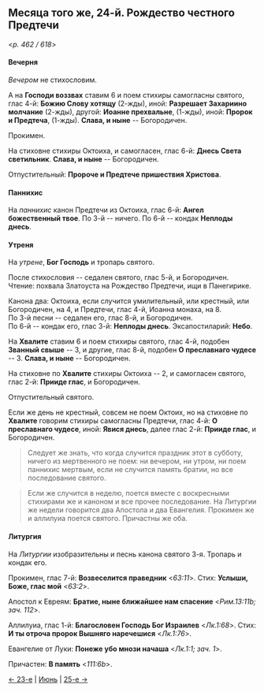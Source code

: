 
## Месяца того же, 24-й. Рождество честного Предтечи  

<*p. 462 / 618*>

#### Вечерня

*Вечером* не стихословим. 

А на **Господи воззвах** ставим 6 и поем стихиры самогласны святого, глас 4-й: 
**Божию Слову хотящу** (2-жды), 
иной: **Разрешает Захариино молчание** (2-жды), 
другой: **Иоанне прехвальне**, (1-жды), 
иной: **Пророк и Предтеча**, (1-жды). 
**Слава, и ныне** -- Богородичен.  

Прокимен. 

На стиховне стихиры Октоиха, и самогласен, глас 6-й: **Днесь Света светильник**. 
**Слава, и ныне** -- Богородичен. 

Отпустительный: **Пророче и Предтече пришествия Христова**. 

#### Паннихис

На *паннихис* канон Предтечи из Октоиха, глас 6-й: **Ангел божественный твое**. 
По 3-й -- ничего. 
По 6-й -- кондак **Неплоды днесь**.

#### Утреня

На *утрене*, **Бог Господь** и тропарь святого. 

После стихословия -- седален святого, глас 5-й, и Богородичен. 
Чтение: похвала Златоуста на Рождество Предтечи, ищи в Панегирике.   

Канона два: Октоиха, если случится умилительный, или крестный, или Богородичен, на 4, 
и Предтечи, глас 4-й, Иоанна монаха, на 8.   
По 3-й песни -- седален его, глас 8-й, и Богородичен.  
По 6-й -- кондак его, глас 3-й: **Неплоды днесь**.
Эксапостиларий: **Небо**. 

На **Хвалите** ставим 6 и поем стихиры святого, глас 4-й, подобен **Званный свыше** -- 3, 
и другие, глас 8-й, подобен **О преславнаго чудесе** -- 3. 
**Слава, и ныне** -- Богородичен. 

На стиховне по **Хвалите** стихиры Октоиха -- 2, и самогласен святого, глас 2-й: **Прииде глас**, 
и Богородичен. 

Отпустительный святого.   

Если же день не крестный, совсем не поем Октоих, но на стиховне по **Хвалите** говорим стихиры 
самогласны Предтечи, глас 4-й: **О преславнаго чудесе**, 
иной: **Явися днесь**, 
далее глас 2-й: **Прииде глас**, 
и Богородичен.

> Следует же знать, что когда случится праздник этот в субботу, ничего из мертвенного не поем: ни вечером, 
> ни утром, ни поем паннихис мертвым, если не случится память братии, но все последование святого. 

> Если же случится в неделю, поется вместе с воскресными стихирами же и каноном и все прочее последование. 
> На Литургии же недели говорится два Апостола и два Евангелия. Прокимен же и аллилуиа поется святого. 
> Причастны же оба.  

#### Литургия

На *Литургии* изобразительны и песнь канона святого 3-я. 
Тропарь и кондак его. 

Прокимен, глас 7-й: **Возвеселится праведник** <*63:11*>. 
Стих: **Услыши, Боже, глас мой** <*63:2*>.
 
Апостол к Евреям: **Братие, ныне ближайшее нам спасение** <*Рим.13:11b; зач. 112*>. 

Аллилуиа, глас 1-й: **Благословен Господь Бог Израилев** <*Лк.1:68*>. 
Стих: **И ты отроча пророк Вышняго наречешися** <*Лк.1:76*>.  
 
Евангелие от Луки: **Понеже убо мнози начаша** <*Лк.1:1; зач. 1*>. 
 
Причастен: **В память** <*111:6b*>. 
   
[← 23-е](06_23_EUR.ru.md) | [Июнь](README.md#24-й) | [25-е →](06_25_EUR.ru.md)
